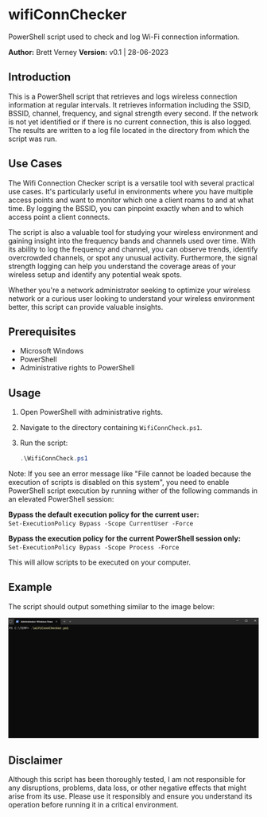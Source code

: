 # wifiConnChecker

PowerShell script used to check and log Wi-Fi connection information.

<b>Author:</b> Brett Verney
<b>Version:</b> v0.1 | 28-06-2023

## Introduction

This is a PowerShell script that retrieves and logs wireless connection information at regular intervals. It retrieves information including the SSID, BSSID, channel, frequency, and signal strength every second. If the network is not yet identified or if there is no current connection, this is also logged. The results are written to a log file located in the directory from which the script was run.

## Use Cases

The Wifi Connection Checker script is a versatile tool with several practical use cases. It's particularly useful in environments where you have multiple access points and want to monitor which one a client roams to and at what time. By logging the BSSID, you can pinpoint exactly when and to which access point a client connects. 

The script is also a valuable tool for studying your wireless environment and gaining insight into the frequency bands and channels used over time. With its ability to log the frequency and channel, you can observe trends, identify overcrowded channels, or spot any unusual activity. Furthermore, the signal strength logging can help you understand the coverage areas of your wireless setup and identify any potential weak spots. 

Whether you're a network administrator seeking to optimize your wireless network or a curious user looking to understand your wireless environment better, this script can provide valuable insights.


## Prerequisites

- Microsoft Windows
- PowerShell
- Administrative rights to PowerShell

## Usage

1. Open PowerShell with administrative rights.
2. Navigate to the directory containing `WifiConnCheck.ps1`.
3. Run the script:

    ```powershell
    .\WifiConnCheck.ps1
    ```
	
Note: If you see an error message like "File cannot be loaded because the execution of scripts is disabled on this system", you need to enable PowerShell script execution by running wither of the following commands in an elevated PowerShell session:

<b>Bypass the default execution policy for the current user:</b><br>
`Set-ExecutionPolicy Bypass -Scope CurrentUser -Force`

<b>Bypass the execution policy for the current PowerShell session only:</b><br>
`Set-ExecutionPolicy Bypass -Scope Process -Force`

This will allow scripts to be executed on your computer.

## Example

The script should output something similar to the image below:

![wifiConnChecker Example](https://github.com/BrettVerney/wifiConnChecker/blob/master/example.gif)

## Disclaimer

Although this script has been thoroughly tested, I am not responsible for any disruptions, problems, data loss, or other negative effects that might arise from its use. Please use it responsibly and ensure you understand its operation before running it in a critical environment.



